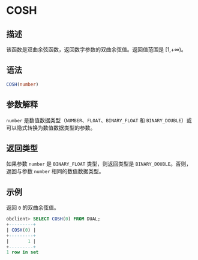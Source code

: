 # COSH

## 描述

该函数是双曲余弦函数，返回数字参数的双曲余弦值。返回值范围是 \[1,+∞)。

## 语法

```sql
COSH(number)
```

## 参数解释

`number` 是数值数据类型（`NUMBER`、`FLOAT`、`BINARY_FLOAT` 和 `BINARY_DOUBLE`）或可以隐式转换为数值数据类型的参数。

## 返回类型

如果参数 `number` 是 `BINARY_FLOAT` 类型，则返回类型是 `BINARY_DOUBLE`。否则，返回与参数 `number` 相同的数值数据类型。

## 示例

返回 `0` 的双曲余弦值。

```sql
obclient> SELECT COSH(0) FROM DUAL;
+---------+
| COSH(0) |
+---------+
|       1 |
+---------+
1 row in set
```
